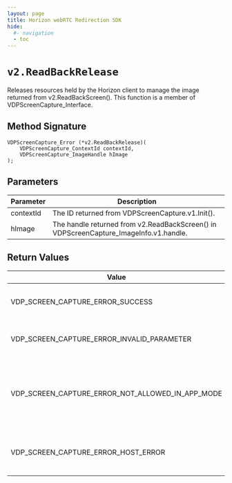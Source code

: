 ```yaml
---
layout: page
title: Horizon webRTC Redirection SDK
hide:
  #- navigation
  - toc
---
```

# `v2.ReadBackRelease`
Releases resources held by the Horizon client to manage the image returned from v2.ReadBackScreen().
This function is a member of VDPScreenCapture_Interface.

## Method Signature
```
VDPScreenCapture_Error (*v2.ReadBackRelease)(
    VDPScreenCapture_ContextId contextId,
    VDPScreenCapture_ImageHandle hImage
);
```

## Parameters
| Parameter | Description |
|-----------|-------------|
| contextId | The ID returned from VDPScreenCapture.v1.Init(). |
| hImage | The handle returned from v2.ReadBackScreen() in VDPScreenCapture_ImageInfo.v1.handle. |

## Return Values
| Value | Description |
|-------|-------------|
| VDP_SCREEN_CAPTURE_ERROR_SUCCESS | The image was successfully released. |
| VDP_SCREEN_CAPTURE_ERROR_INVALID_PARAMETER | contextId is invalid or hImage is invalid. |
| VDP_SCREEN_CAPTURE_ERROR_NOT_ALLOWED_IN_APP_MODE | This function can not be called when the Horizon client is in application mode. |
| VDP_SCREEN_CAPTURE_ERROR_HOST_ERROR | There was error when trying to release the image. |

